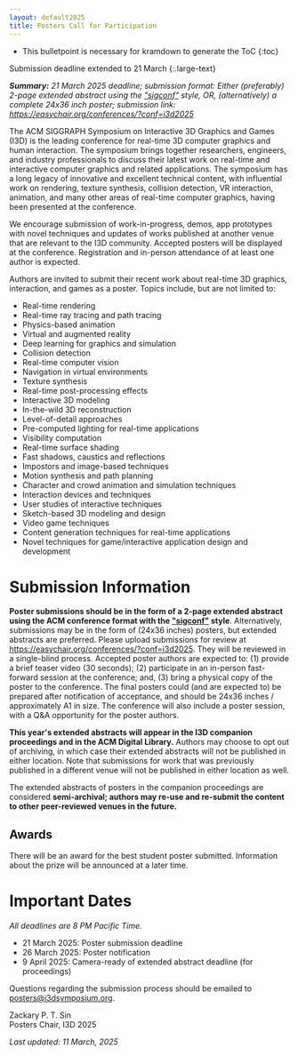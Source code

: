 ```yaml
---
layout: default2025
title: Posters Call for Participation
---
```


* This bulletpoint is necessary for kramdown to generate the ToC
{:toc}

Submission deadline extended to 21 March
{:.large-text}

*__Summary:__ 21 March 2025 deadline; submission format: Either (preferably) 2-page extended abstract using the ["sigconf"](https://www.siggraph.org/learn/instructions-authors) style, OR, (alternatively) a complete 24x36 inch poster; submission link: <https://easychair.org/conferences/?conf=i3d2025>*


The ACM SIGGRAPH Symposium on Interactive 3D Graphics and Games (I3D) is the leading conference for real-time 3D computer graphics and human interaction. The symposium brings together researchers, engineers, and industry professionals to discuss their latest work on real-time and interactive computer graphics and related applications. The symposium has a long legacy of innovative and excellent technical content, with influential work on rendering, texture synthesis, collision detection, VR interaction, animation, and many other areas of real-time computer graphics, having been presented at the conference.

We encourage submission of work-in-progress, demos, app prototypes with novel techniques and updates of works published at another venue that are relevant to the I3D community. Accepted posters will be displayed at the conference. Registration and in-person attendance of at least one author is expected.

Authors are invited to submit their recent work about real-time 3D graphics, interaction, and games as a poster. Topics include, but are not limited to:

- Real-time rendering
- Real-time ray tracing and path tracing
- Physics-based animation
- Virtual and augmented reality
- Deep learning for graphics and simulation
- Collision detection
- Real-time computer vision
- Navigation in virtual environments
- Texture synthesis
- Real-time post-processing effects
- Interactive 3D modeling
- In-the-wild 3D reconstruction
- Level-of-detail approaches
- Pre-computed lighting for real-time applications
- Visibility computation
- Real-time surface shading
- Fast shadows, caustics and reflections
- Impostors and image-based techniques
- Motion synthesis and path planning
- Character and crowd animation and simulation techniques
- Interaction devices and techniques
- User studies of interactive techniques
- Sketch-based 3D modeling and design
- Video game techniques
- Content generation techniques for real-time applications
- Novel techniques for game/interactive application design and development


# Submission Information

**Poster submissions should be in the form of a 2-page extended abstract using the ACM conference format with the ["sigconf"](https://www.siggraph.org/learn/instructions-authors) style**. Alternatively, submissions may be in the form of (24x36 inches) posters, but extended abstracts are preferred. Please upload submissions for review at <https://easychair.org/conferences/?conf=i3d2025>. They will be reviewed in a single-blind process. Accepted poster authors are expected to: (1) provide a brief teaser video (30 seconds); (2) participate in an in-person fast-forward session at the conference; and, (3) bring a physical copy of the poster to the conference. The final posters could (and are expected to) be prepared after notification of acceptance, and should be 24x36 inches / approximately A1 in size. The conference will also include a poster session, with a Q&A opportunity for the poster authors. 

**This year's extended abstracts will appear in the I3D companion proceedings and in the ACM Digital Library.** Authors may choose to opt out of archiving, in which case their extended abstracts will not be published in either location. Note that submissions for work that was previously published in a different venue will not be published in either location as well. 

The extended abstracts of posters in the companion proceedings are considered **semi-archival; authors may re-use and re-submit the content to other peer-reviewed venues in the future.**


## Awards

There will be an award for the best student poster submitted. Information about the prize will be announced at a later time.


# Important Dates

*All deadlines are 8 PM Pacific Time.*

- 21 March 2025: Poster submission deadline
- 26 March 2025: Poster notification
- 9 April 2025: Camera-ready of extended abstract deadline (for proceedings)

Questions regarding the submission process should be emailed to <posters@i3dsymposium.org>.

Zackary P. T. Sin \
Posters Chair, I3D 2025

*Last updated: 11 March, 2025*
